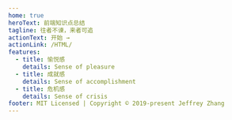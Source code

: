 ```yaml
---
home: true
heroText: 前端知识点总结
tagline: 往者不谏，来者可追
actionText: 开始 →
actionLink: /HTML/
features:
  - title: 愉悦感
    details: Sense of pleasure
  - title: 成就感
    details: Sense of accomplishment
  - title: 危机感
    details: Sense of crisis
footer: MIT Licensed | Copyright © 2019-present Jeffrey Zhang
---
```


<Clock/>
<Name/>
